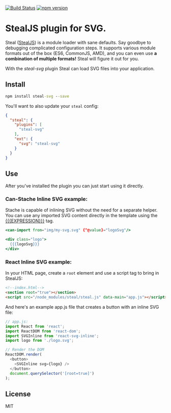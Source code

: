 [![Build Status](https://travis-ci.org/stealjs/steal-svg.svg?branch=master)](https://travis-ci.org/stealjs/steal-svg)
[![npm version](https://badge.fury.io/js/steal-svg.svg)](https://badge.fury.io/js/steal-coffee)

# StealJS plugin for SVG.

Steal ([StealJS](http://stealjs.com/)) is a module loader with sane defaults. Say goodbye to debugging complicated configuration steps. It supports various module formats out of the box (ES6, CommonJS, AMD), and you can even use **a combination of multiple formats!** Steal will figure it out for you.

With the _steal-svg_ plugin Steal can load SVG files into your application.

## Install

```cmd
npm install steal-svg --save
```

You'll want to also update your `steal` config:

```json
{
  "steal": {
    "plugins": [
      "steal-svg"
    ],
    "ext": {
      "svg": "steal-svg"
    }
  }
}
```

## Use

After you've installed the plugin you can just start using it directly.

### Can-Stache Inline SVG example:

Stache is capable of inlining SVG without the need for a separate helper.  You can use any imported SVG content directly in the template using the [{{{EXPRESSION}}}](http://canjs.com/doc/can-stache.tags.unescaped.html) tag.

```handlebars
<can-import from="img/my-svg.svg" {^@value}="logoSvg"/>

<div class="logo">
  {{{logoSvg}}}
</div>
```

### React Inline SVG example:
In your HTML page, create a `root` element and use a script tag to bring in StealJS:

```html
<!--index.html-->
<section root="true"></section>
<script src="/node_modules/steal/steal.js" data-main="app.js"></script>
```

And here's an example app.js file that creates a button with an inline SVG file:

```js
// app.js:
import React from 'react';
import ReactDOM from 'react-dom';
import SVGInline from 'react-svg-inline';
import logo from './logo.svg';

// Render the DOM
ReactDOM.render(
  <button>
    <SVGInline svg={logo} />
  </button>
  document.querySelector('[root=true]')
);
```

## License

MIT